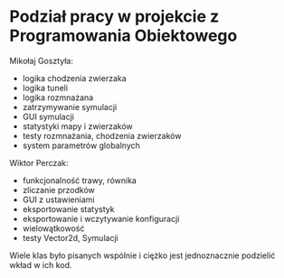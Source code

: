 # Podział pracy w projekcie z Programowania Obiektowego

Mikołaj Gosztyła:
- logika chodzenia zwierzaka
- logika tuneli
- logika rozmnażana
- zatrzymywanie symulacji
- GUI symulacji
- statystyki mapy i zwierzaków
- testy rozmnażania, chodzenia zwierzaków
- system parametrów globalnych

Wiktor Perczak:
- funkcjonalność trawy, równika
- zliczanie przodków
- GUI z ustawieniami
- eksportowanie statystyk
- eksportowanie i wczytywanie konfiguracji
- wielowątkowość
- testy Vector2d, Symulacji

Wiele klas było pisanych wspólnie i ciężko jest jednoznacznie podzielić wkład w ich kod.
